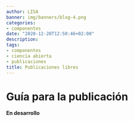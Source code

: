 ```yaml
---
author: LISA
banner: img/banners/blog-4.png
categories:
- componentes
date: "2020-12-20T12:50:46+02:00"
description: 
tags:
- componentes
- ciencia abierta
- publicaciones
title: Publicaciones libres
---
```


# Guía para la publicación

**En desarrollo**